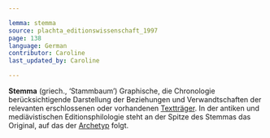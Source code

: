 ```yaml
---

lemma: stemma
source: plachta_editionswissenschaft_1997
page: 138
language: German
contributor: Caroline
last_updated_by: Caroline

---
```


**Stemma** (griech., ‘Stammbaum’) Graphische, die Chronologie berücksichtigende Darstellung der Beziehungen und Verwandtschaften der relevanten erschlossenen oder vorhandenen [Textträger](textCarrier.html). In der antiken und mediävistischen Editionsphilologie steht an der Spitze des Stemmas das Original, auf das der [Archetyp](archetype.html) folgt.
